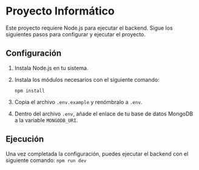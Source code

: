 # Proyecto Informático

Este proyecto requiere Node.js para ejecutar el backend. Sigue los siguientes pasos para configurar y ejecutar el proyecto.

## Configuración

1. Instala Node.js en tu sistema.

2. Instala los módulos necesarios con el siguiente comando:
    ```
    npm install
    ```

3. Copia el archivo `.env.example` y renómbralo a `.env`.

4. Dentro del archivo `.env`, añade el enlace de tu base de datos MongoDB a la variable `MONGODB_URI`.

## Ejecución

Una vez completada la configuración, puedes ejecutar el backend con el siguiente comando:
    ```
    npm run dev
    ```